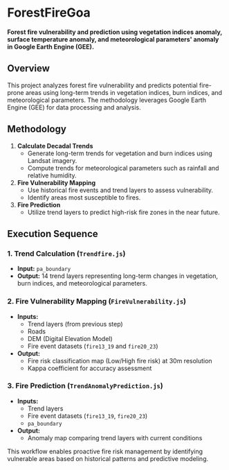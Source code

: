 # ForestFireGoa

**Forest fire vulnerability and prediction using vegetation indices anomaly, surface temperature anomaly, and meteorological parameters' anomaly in Google Earth Engine (GEE).**

## Overview
This project analyzes forest fire vulnerability and predicts potential fire-prone areas using long-term trends in vegetation indices, burn indices, and meteorological parameters. The methodology leverages Google Earth Engine (GEE) for data processing and analysis.

## Methodology
1. **Calculate Decadal Trends**  
   - Generate long-term trends for vegetation and burn indices using Landsat imagery.
   - Compute trends for meteorological parameters such as rainfall and relative humidity.
2. **Fire Vulnerability Mapping**  
   - Use historical fire events and trend layers to assess vulnerability.
   - Identify areas most susceptible to fires.
3. **Fire Prediction**  
   - Utilize trend layers to predict high-risk fire zones in the near future.

## Execution Sequence
### 1. Trend Calculation (`Trendfire.js`)
   - **Input:** `pa_boundary`
   - **Output:** 14 trend layers representing long-term changes in vegetation, burn indices, and meteorological parameters.

### 2. Fire Vulnerability Mapping (`FireVulnerability.js`)
   - **Inputs:**
     - Trend layers (from previous step)
     - Roads
     - DEM (Digital Elevation Model)
     - Fire event datasets (`fire13_19` and `fire20_23`)
   - **Output:**
     - Fire risk classification map (Low/High fire risk) at 30m resolution
     - Kappa coefficient for accuracy assessment

### 3. Fire Prediction (`TrendAnomalyPrediction.js`)
   - **Inputs:**
     - Trend layers
     - Fire event datasets (`fire13_19`, `fire20_23`)
     - `pa_boundary`
   - **Output:**
     - Anomaly map comparing trend layers with current conditions

This workflow enables proactive fire risk management by identifying vulnerable areas based on historical patterns and predictive modeling.


